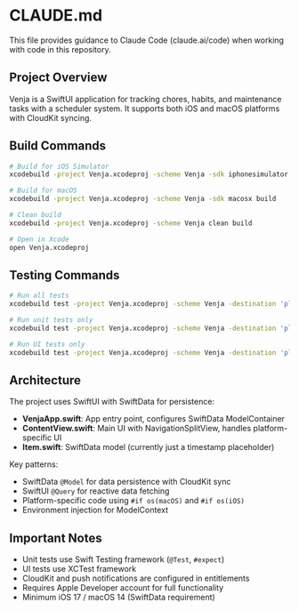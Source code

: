 # CLAUDE.md

This file provides guidance to Claude Code (claude.ai/code) when working with code in this repository.

## Project Overview

Venja is a SwiftUI application for tracking chores, habits, and maintenance tasks with a scheduler system. It supports both iOS and macOS platforms with CloudKit syncing.

## Build Commands

```bash
# Build for iOS Simulator
xcodebuild -project Venja.xcodeproj -scheme Venja -sdk iphonesimulator build

# Build for macOS
xcodebuild -project Venja.xcodeproj -scheme Venja -sdk macosx build

# Clean build
xcodebuild -project Venja.xcodeproj -scheme Venja clean build

# Open in Xcode
open Venja.xcodeproj
```

## Testing Commands

```bash
# Run all tests
xcodebuild test -project Venja.xcodeproj -scheme Venja -destination 'platform=iOS Simulator,name=iPhone 15'

# Run unit tests only
xcodebuild test -project Venja.xcodeproj -scheme Venja -destination 'platform=iOS Simulator,name=iPhone 15' -only-testing:VenjaTests

# Run UI tests only
xcodebuild test -project Venja.xcodeproj -scheme Venja -destination 'platform=iOS Simulator,name=iPhone 15' -only-testing:VenjaUITests
```

## Architecture

The project uses SwiftUI with SwiftData for persistence:

- **VenjaApp.swift**: App entry point, configures SwiftData ModelContainer
- **ContentView.swift**: Main UI with NavigationSplitView, handles platform-specific UI
- **Item.swift**: SwiftData model (currently just a timestamp placeholder)

Key patterns:
- SwiftData `@Model` for data persistence with CloudKit sync
- SwiftUI `@Query` for reactive data fetching
- Platform-specific code using `#if os(macOS)` and `#if os(iOS)`
- Environment injection for ModelContext

## Important Notes

- Unit tests use Swift Testing framework (`@Test`, `#expect`)
- UI tests use XCTest framework
- CloudKit and push notifications are configured in entitlements
- Requires Apple Developer account for full functionality
- Minimum iOS 17 / macOS 14 (SwiftData requirement)